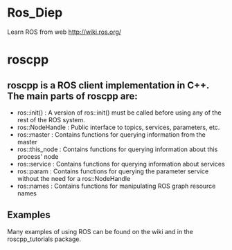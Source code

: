 # Ros_Diep
Learn ROS from web http://wiki.ros.org/

# roscpp
## roscpp is a ROS client implementation in C++. The main parts of roscpp are:

 * ros::init() : A version of ros::init() must be called before using any of the rest of the ROS system.
 * ros::NodeHandle : Public interface to topics, services, parameters, etc.
 * ros::master : Contains functions for querying information from the master
 * ros::this_node : Contains functions for querying information about this process' node
 * ros::service : Contains functions for querying information about services
 * ros::param : Contains functions for querying the parameter service without the need for a ros::NodeHandle
 * ros::names : Contains functions for manipulating ROS graph resource names
## Examples
Many examples of using ROS can be found on the wiki and in the roscpp_tutorials package.
